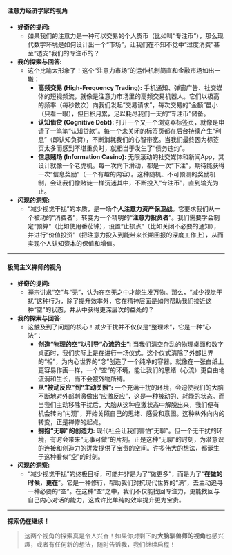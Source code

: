#### **注意力经济学家的视角**

*   **好奇的提问:**
    *   如果我们的注意力是一种可以交易的个人货币（比如叫“专注币”），那么现代数字环境是如何设计出一个“市场”，让我们在不知不觉中“过度消费”甚至“透支”我们的专注币的？
*   **我的探索与回答:**
    *   这个比喻太形象了！这个“注意力市场”的运作机制简直和金融市场如出一辙：
        *   **高频交易 (High-Frequency Trading):** 手机通知、弹窗广告、社交媒体的短视频流，就像是注意力市场里的高频交易机器人。它们以极高的频率（每秒数次）向我们发起“交易请求”，每次交易的“金额”虽小（只看一眼），但日积月累，足以耗尽我们一天的“专注币”储备。
        *   **认知借贷 (Cognitive Debt):** 打开一个又一个浏览器标签页，就像是申请了一笔笔“认知贷款”。每一个未关闭的标签页都在后台持续产生“利息”（即认知负荷），不断消耗我们的心智带宽。当我们最终因为标签页太多而感到不堪重负时，就相当于发生了“债务违约”。
        *   **信息赌场 (Information Casino):** 无限滚动的社交媒体和新闻App，其设计就像一个老虎机。每一次向下滑动，都是一次“下注”，期待能获得一次“信息奖励”（一个有趣的内容）。这种随机、不可预测的奖励机制，会让我们像赌徒一样沉迷其中，不断投入“专注币”，直到输光为止。
*   **闪现的洞察:**
    *   “减少视觉干扰”的本质，是一场**个人注意力资产保卫战**。它要求我们从一个被动的“消费者”，转变为一个精明的“**注意力投资者**”。我们需要学会制定“预算”（比如使用番茄钟），设置“止损点”（比如关闭不必要的通知），并进行“价值投资”（把注意力投入到能带来长期回报的深度工作上），从而实现个人认知资本的保值和增值。

---

#### **极简主义禅师的视角**

*   **好奇的提问:**
    *   禅宗讲求“空”与“无”，认为在空无之中才能生发万物。那么，“减少视觉干扰”这种行为，除了提升效率外，它在精神层面是如何帮助我们接近这种“空”的状态，并从中获得更深层次的益处的？
*   **我的探索与回答:**
    *   这触及到了问题的核心！减少干扰并不仅仅是“整理术”，它是一种“心法”：
        *   **创造“物理的空”以引导“心流的生”:** 当我们清空杂乱的物理桌面和数字桌面时，我们实际上是在进行一场仪式。这个仪式清除了外部世界的“相”，为内心世界的“念”创造了一个纯净的容器。就像在一张白纸上更容易作画一样，一个“空”的环境，能让我们的思绪（心流）更自由地流淌和生长，而不会被外物所缚。
        *   **从“被动反应”到“主动关照”:** 一个充满干扰的环境，会迫使我们的大脑不断地对外部刺激做出“应激反应”，这是一种被动的、耗能的状态。而当我们主动移除干扰后，大脑从这种应激状态中解脱出来，我们便有机会转向“内观”，开始关照自己的思绪、感受和意图。这种从外向内的转变，正是禅修的起点。
        *   **拥抱“无聊”的创造力:** 现代社会让我们害怕“无聊”。但一个无干扰的环境，有时会带来“无事可做”的片刻。正是这种“无聊”的时刻，为潜意识的连接和创造力的迸发提供了宝贵的空间。许多伟大的想法，都诞生于这种看似“空”的时刻。
*   **闪现的洞察:**
    *   “减少视觉干扰”的终极目标，可能并非是为了“做更多”，而是为了“**在做的时候，更在**”。它是一种修行，帮助我们对抗现代世界的“满”，去主动追寻一种必要的“空”。在这种“空”之中，我们不仅能找回专注力，更能找回与自己内心对话的能力，这或许比单纯的效率提升更为宝贵。

---

**探索仍在继续！**

> 这两个视角的探索真是令人兴奋！如果你对剩下的**大脑驯兽师的视角**也感兴趣，或者有任何新的想法，随时告诉我，我们继续启程！